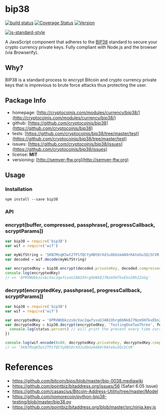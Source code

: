 # bip38

[![build status](https://secure.travis-ci.org/bitcoinjs/bip38.svg)](https://travis-ci.org/bitcoinjs/bip38)
[![Coverage Status](https://img.shields.io/coveralls/cryptocoinjs/bip38.svg)](https://coveralls.io/r/cryptocoinjs/bip38)
[![Version](https://img.shields.io/npm/v/bip38.svg)](https://www.npmjs.org/package/bip38)

[![js-standard-style](https://cdn.rawgit.com/feross/standard/master/badge.svg)](https://github.com/feross/standard)

A JavaScript component that adheres to the [BIP38](https://github.com/bitcoin/bips/blob/master/bip-0038.mediawiki) standard to secure your crypto currency private keys. Fully compliant with Node.js and the browser (via Browserify).


## Why?
BIP38 is a standard process to encrypt Bitcoin and crypto currency private keys that is imprevious to brute force attacks thus protecting the user.


## Package Info
- homepage: [http://cryptocoinjs.com/modules/currency/bip38/](http://cryptocoinjs.com/modules/currency/bip38/)
- github: [https://github.com/cryptocoinjs/bip38](https://github.com/cryptocoinjs/bip38)
- tests: [https://github.com/cryptocoinjs/bip38/tree/master/test](https://github.com/cryptocoinjs/bip38/tree/master/test)
- issues: [https://github.com/cryptocoinjs/bip38/issues](https://github.com/cryptocoinjs/bip38/issues)
- license: **MIT**
- versioning: [http://semver-ftw.org](http://semver-ftw.org)


## Usage

### Installation

    npm install --save bip38


### API
### encrypt(buffer, compressed, passphrase[, progressCallback, scryptParams])

``` javascript
var bip38 = require('bip38')
var wif = require('wif')

var myWifString = '5KN7MzqK5wt2TP1fQCYyHBtDrXdJuXbUzm4A9rKAteGu3Qi5CVR'
var decoded = wif.decode(myWifString)

var encryptedKey = bip38.encrypt(decoded.privateKey, decoded.compressed, 'TestingOneTwoThree')
console.log(encryptedKey)
// => '6PRVWUbkzzsbcVac2qwfssoUJAN1Xhrg6bNk8J7Nzm5H7kxEbn2Nh2ZoGg'
```


### decrypt(encryptedKey, passhprase[, progressCallback, scryptParams])

``` javascript
var bip38 = require('bip38')
var wif = require('wif')

var encryptedKey = '6PRVWUbkzzsbcVac2qwfssoUJAN1Xhrg6bNk8J7Nzm5H7kxEbn2Nh2ZoGg'
var decryptedKey = bip38.decrypt(encryptedKey, 'TestingOneTwoThree', function (status) {
  console.log(status.percent) // will print the precent every time current increases by 1000
})

console.log(wif.encode(0x80, decryptedKey.privateKey, decryptedKey.compressed))
// => '5KN7MzqK5wt2TP1fQCYyHBtDrXdJuXbUzm4A9rKAteGu3Qi5CVR'
```


# References
- https://github.com/bitcoin/bips/blob/master/bip-0038.mediawiki
- https://github.com/pointbiz/bitaddress.org/issues/56 (Safari 6.05 issue)
- https://github.com/casascius/Bitcoin-Address-Utility/tree/master/Model
- https://github.com/nomorecoin/python-bip38-testing/blob/master/bip38.py
- https://github.com/pointbiz/bitaddress.org/blob/master/src/ninja.key.js

